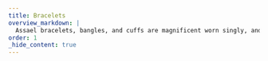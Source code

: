 ```yaml
---
title: Bracelets
overview_markdown: |
  Assael bracelets, bangles, and cuffs are magnificent worn singly, and also designed to pair beautifully with other bracelets in your collection for a more modern look.
order: 1
_hide_content: true
---
```

